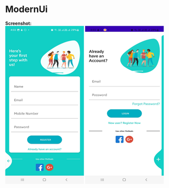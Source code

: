 ﻿# ModernUi <br>
<b>Screenshot:</b><br>
<img src="Images/ss1.jpeg" width=250 height="500">
<img src="Images/ss2.jpeg" width=250 height="500">
